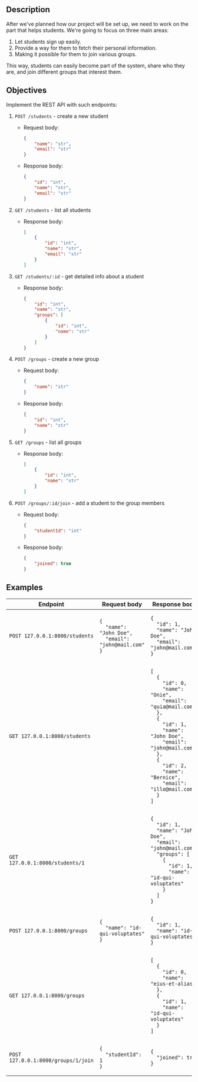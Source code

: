 ## Description

After we've planned how our project will be set up, we need to work on the part that helps students. We're going to
focus on three main areas:

1. Let students sign up easily.
2. Provide a way for them to fetch their personal information.
3. Making it possible for them to join various groups.

This way, students can easily become part of the system, share who they are, and join different groups that interest
them.

## Objectives

Implement the REST API with such endpoints:

1. `POST /students` - create a new student
    - Request body:
      ```json
      {
          "name": "str",
          "email": "str"
      }
      ```
    - Response body:
      ```json
      {
          "id": "int",
          "name": "str",
          "email": "str"
      }
      ```

2. `GET /students` - list all students
    - Response body:
      ```json
      [
          {
              "id": "int",
              "name": "str",
              "email": "str"
          }
      ]
      ```

3. `GET /students/:id` - get detailed info about a student
    - Response body:
      ```json
      {
          "id": "int",
          "name": "str",
          "groups": [
              {
                  "id": "int",
                  "name": "str"
              }
          ]
      }
      ```

4. `POST /groups` - create a new group
    - Request body:
      ```json
      {
          "name": "str"
      }
      ```
    - Response body:
      ```json
      {
          "id": "int",
          "name": "str"
      }
      ```

5. `GET /groups` - list all groups
    - Response body:
      ```json
      [
          {
              "id": "int",
              "name": "str"
          }
      ]
      ```

6. `POST /groups/:id/join` - add a student to the group members
    - Request body:
      ```json
      {
          "studentId": "int"
      }
      ```
    - Response body:
      ```json
      {
          "joined": true
      }
      ```

## Examples

<table>
  <thead>
    <tr>
      <th>Endpoint</th>
      <th>Request body</th>
      <th>Response body</th>
    </tr>
  </thead>
  <tbody>
    <tr>
      <td><code>POST 127.0.0.1:8000/students</code></td>
      <td><pre><code class="language-json">{
  "name": "John Doe",
  "email": "john@mail.com"
}</code></pre></td>
      <td><pre><code class="language-json">{
  "id": 1,
  "name": "John Doe",
  "email": "john@mail.com"
}</code></pre></td>
    </tr>
    <tr>
      <td><code>GET 127.0.0.1:8000/students</code></td>
      <td> <br></td>
      <td><pre><code class="language-json">[
  {
    "id": 0,
    "name": "Onie",
    "email": "quia@mail.com"
  },
  {
    "id": 1,
    "name": "John Doe",
    "email": "john@mail.com"
  },
  {
    "id": 2,
    "name": "Bernice",
    "email": "illo@mail.com"
  }
]</code></pre></td>
    </tr>
    <tr>
      <td><code>GET 127.0.0.1:8000/students/1</code></td>
      <td> <br></td>
      <td><pre><code class="language-json">{
  "id": 1,
  "name": "John Doe",
  "email": "john@mail.com",
  "groups": [
    {
      "id": 1,
      "name": "id-qui-voluptates"
    }
  ]
}</code></pre></td>
    </tr>
    <tr>
      <td><code>POST 127.0.0.1:8000/groups</code></td>
      <td><pre><code class="language-json">{
  "name": "id-qui-voluptates"
}</code></pre></td>
      <td><pre><code class="language-json">{
  "id": 1,
  "name": "id-qui-voluptates"
}</code></pre></td>
    </tr>
    <tr>
      <td><code>GET 127.0.0.1:8000/groups</code></td>
      <td> <br></td>
      <td><pre><code class="language-json">[
  {
    "id": 0,
    "name": "eius-et-alias"
  },
  {
    "id": 1,
    "name": "id-qui-voluptates"
  }
]</code></pre></td>
    </tr>
    <tr>
      <td><code>POST 127.0.0.1:8000/groups/1/join</code></td>
      <td><pre><code class="language-json">{
  "studentId": 1
}</code></pre></td>
      <td><pre><code class="language-json">{
  "joined": true
}</code></pre></td>
    </tr>
  </tbody>
</table>
